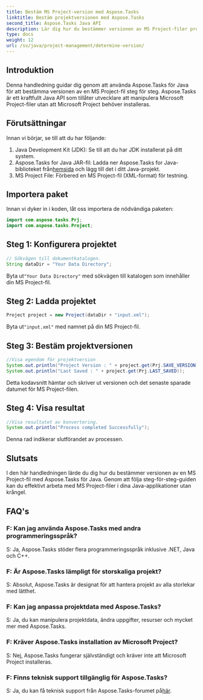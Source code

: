 ```yaml
---
title: Bestäm MS Project-version med Aspose.Tasks
linktitle: Bestäm projektversionen med Aspose.Tasks
second_title: Aspose.Tasks Java API
description: Lär dig hur du bestämmer versionen av MS Project-filer programmatiskt med Aspose.Tasks för Java. Steg-för-steg guide med kodexempel.
type: docs
weight: 12
url: /sv/java/project-management/determine-version/
---
```

## Introduktion
Denna handledning guidar dig genom att använda Aspose.Tasks för Java för att bestämma versionen av en MS Project-fil steg för steg. Aspose.Tasks är ett kraftfullt Java API som tillåter utvecklare att manipulera Microsoft Project-filer utan att Microsoft Project behöver installeras.
## Förutsättningar
Innan vi börjar, se till att du har följande:
1. Java Development Kit (JDK): Se till att du har JDK installerat på ditt system.
2.  Aspose.Tasks for Java JAR-fil: Ladda ner Aspose.Tasks for Java-biblioteket från[hemsida](https://releases.aspose.com/tasks/java/) och lägg till det i ditt Java-projekt.
3. MS Project File: Förbered en MS Project-fil (XML-format) för testning.

## Importera paket
Innan vi dyker in i koden, låt oss importera de nödvändiga paketen:
```java
import com.aspose.tasks.Prj;
import com.aspose.tasks.Project;
```
## Steg 1: Konfigurera projektet
```java
// Sökvägen till dokumentkatalogen.
String dataDir = "Your Data Directory";
```
 Byta ut`"Your Data Directory"` med sökvägen till katalogen som innehåller din MS Project-fil.
## Steg 2: Ladda projektet
```java
Project project = new Project(dataDir + "input.xml");
```
 Byta ut`"input.xml"` med namnet på din MS Project-fil.
## Steg 3: Bestäm projektversionen
```java
//Visa egendom för projektversion
System.out.println("Project Version : " + project.get(Prj.SAVE_VERSION));
System.out.println("Last Saved : " + project.get(Prj.LAST_SAVED));
```
Detta kodavsnitt hämtar och skriver ut versionen och det senaste sparade datumet för MS Project-filen.
## Steg 4: Visa resultat
```java
//Visa resultatet av konvertering.
System.out.println("Process completed Successfully");
```
Denna rad indikerar slutförandet av processen.

## Slutsats
I den här handledningen lärde du dig hur du bestämmer versionen av en MS Project-fil med Aspose.Tasks för Java. Genom att följa steg-för-steg-guiden kan du effektivt arbeta med MS Project-filer i dina Java-applikationer utan krångel.

## FAQ's
### F: Kan jag använda Aspose.Tasks med andra programmeringsspråk?
S: Ja, Aspose.Tasks stöder flera programmeringsspråk inklusive .NET, Java och C++.
### F: Är Aspose.Tasks lämpligt för storskaliga projekt?
S: Absolut, Aspose.Tasks är designat för att hantera projekt av alla storlekar med lätthet.
### F: Kan jag anpassa projektdata med Aspose.Tasks?
S: Ja, du kan manipulera projektdata, ändra uppgifter, resurser och mycket mer med Aspose.Tasks.
### F: Kräver Aspose.Tasks installation av Microsoft Project?
S: Nej, Aspose.Tasks fungerar självständigt och kräver inte att Microsoft Project installeras.
### F: Finns teknisk support tillgänglig för Aspose.Tasks?
 S: Ja, du kan få teknisk support från Aspose.Tasks-forumet på[här](https://forum.aspose.com/c/tasks/15).